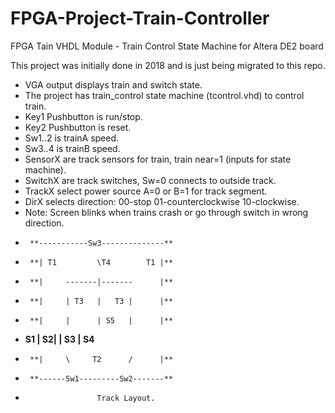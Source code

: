 # FPGA-Project-Train-Controller
FPGA Tain VHDL Module - Train Control State Machine for Altera DE2 board

This project was initially done in 2018 and is just being migrated to this repo.

* VGA output displays train and switch state.
* The project has train_control state machine (tcontrol.vhd) to control train.
* Key1 Pushbutton is run/stop. 
* Key2 Pushbutton is reset. 
* Sw1..2 is trainA speed.
* Sw3..4 is trainB speed.
* SensorX are track sensors for train, train near=1 (inputs for state machine).
* SwitchX are track switches, Sw=0 connects to outside track.
* TrackX select power source A=0 or B=1 for track segment.
* DirX selects direction: 00-stop  01-counterclockwise  10-clockwise.
* Note: Screen blinks when trains crash or go through switch in wrong direction.
*      **-----------Sw3--------------**
*      **| T1         \T4        T1 |**
*      **|     -------|-------      |**
*      **|     | T3   |   T3 |      |**
*      **|     |      | S5   |      |**
*   **S1 |   S2|             | S3   | S4**
*      **|     \     T2      /      |**
*      **------Sw1---------Sw2-------**

*                     Track Layout.
